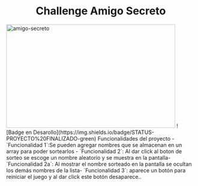 
<h1 align="center"> Challenge Amigo Secreto </h1>
<img width="450" height="277" alt="amigo-secreto" src="https://github.com/user-attachments/assets/71b2e347-001f-4e80-9a95-5009039521e9" />
![Badge en Desarollo](https://img.shields.io/badge/STATUS-PROYECTO%20FINALIZADO-green)
Funcionalidades del proyecto
- `Funcionalidad 1`:Se pueden agregar nombres que se almacenan en un array para poder sortearlos - `Funcionalidad 2`: Al dar click al boton de sorteo se escoge un nombre aleatorio y se muestra en la pantalla- `Funcionalidad 2a`: Al mostrar el nombre sorteado en la pantalla se ocultan los demás nombres de la lista- `Funcionalidad 3`: aparece un botón para reiniciar el juego y al dar click este botón desaparece..
